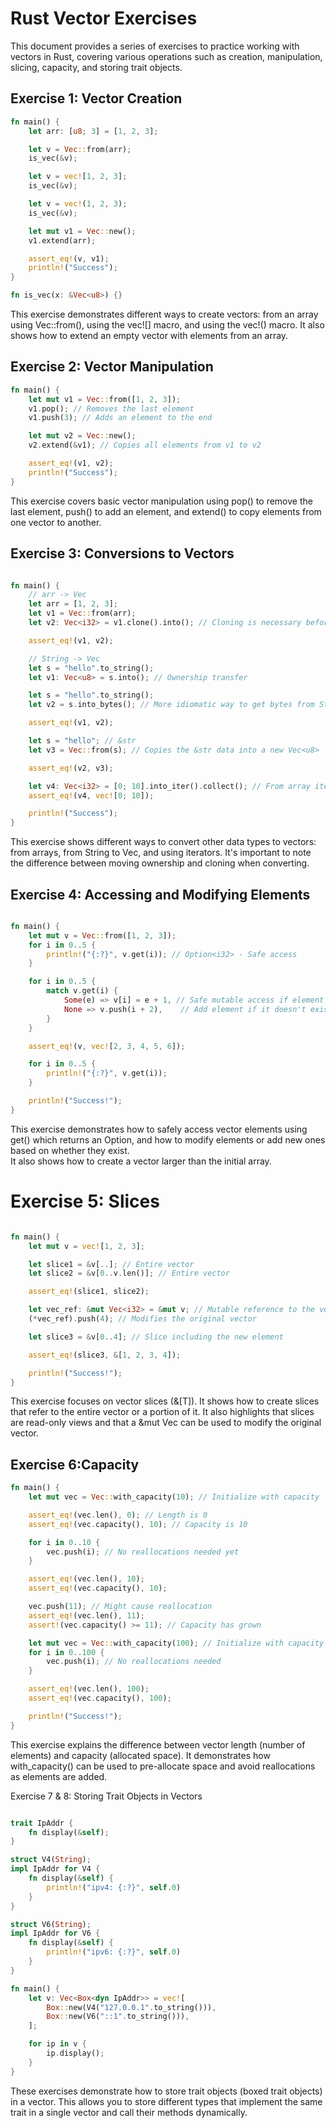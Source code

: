 # Rust Vector Exercises

This document provides a series of exercises to practice working with vectors in Rust, covering various operations such as creation, manipulation, slicing, capacity, and storing trait objects.

## Exercise 1: Vector Creation

```rust
fn main() {
    let arr: [u8; 3] = [1, 2, 3];

    let v = Vec::from(arr);
    is_vec(&v);

    let v = vec![1, 2, 3];
    is_vec(&v);

    let v = vec!(1, 2, 3);
    is_vec(&v);

    let mut v1 = Vec::new();
    v1.extend(arr);

    assert_eq!(v, v1);
    println!("Success");
}

fn is_vec(x: &Vec<u8>) {}
```

This exercise demonstrates different ways to create vectors: from an array using Vec::from(), using the vec![] macro, and using the vec!() macro.
It also shows how to extend an empty vector with elements from an array.

## Exercise 2: Vector Manipulation
```rust
fn main() {
    let mut v1 = Vec::from([1, 2, 3]);
    v1.pop(); // Removes the last element
    v1.push(3); // Adds an element to the end

    let mut v2 = Vec::new();
    v2.extend(&v1); // Copies all elements from v1 to v2

    assert_eq!(v1, v2);
    println!("Success");
}
```
This exercise covers basic vector manipulation using pop() to remove the last element, 
push() to add an element, and extend() to copy elements from one vector to another.

## Exercise 3: Conversions to Vectors
```rust

fn main() {
    // arr -> Vec
    let arr = [1, 2, 3];
    let v1 = Vec::from(arr);
    let v2: Vec<i32> = v1.clone().into(); // Cloning is necessary before ownership transfer

    assert_eq!(v1, v2);

    // String -> Vec
    let s = "hello".to_string();
    let v1: Vec<u8> = s.into(); // Ownership transfer

    let s = "hello".to_string();
    let v2 = s.into_bytes(); // More idiomatic way to get bytes from String

    assert_eq!(v1, v2);

    let s = "hello"; // &str
    let v3 = Vec::from(s); // Copies the &str data into a new Vec<u8>

    assert_eq!(v2, v3);

    let v4: Vec<i32> = [0; 10].into_iter().collect(); // From array iterator
    assert_eq!(v4, vec![0; 10]);

    println!("Success");
}
```
This exercise shows different ways to convert other data types to vectors: from arrays, from String to Vec<u8>, and using iterators. 
It's important to note the difference between moving ownership and cloning when converting.


## Exercise 4: Accessing and Modifying Elements

```rust

fn main() {
    let mut v = Vec::from([1, 2, 3]);
    for i in 0..5 {
        println!("{:?}", v.get(i)); // Option<i32> - Safe access
    }

    for i in 0..5 {
        match v.get(i) {
            Some(e) => v[i] = e + 1, // Safe mutable access if element exists
            None => v.push(i + 2),    // Add element if it doesn't exist
        }
    }

    assert_eq!(v, vec![2, 3, 4, 5, 6]);

    for i in 0..5 {
        println!("{:?}", v.get(i));
    }

    println!("Success!");
}
```
This exercise demonstrates how to safely access vector elements using get()
 which returns an Option, and how to modify elements or add new ones based on whether they exist.  
 It also shows how to create a vector larger than the initial array.

# Exercise 5: Slices
```rust

fn main() {
    let mut v = vec![1, 2, 3];

    let slice1 = &v[..]; // Entire vector
    let slice2 = &v[0..v.len()]; // Entire vector

    assert_eq!(slice1, slice2);

    let vec_ref: &mut Vec<i32> = &mut v; // Mutable reference to the vector
    (*vec_ref).push(4); // Modifies the original vector

    let slice3 = &v[0..4]; // Slice including the new element

    assert_eq!(slice3, &[1, 2, 3, 4]);

    println!("Success!");
}
```
This exercise focuses on vector slices (&[T]). It shows how to create slices that refer to the entire vector or a portion of it.
 It also highlights that slices are read-only views and that a &mut Vec can be used to modify the original vector.

## Exercise 6:Capacity
```rust
fn main() {
    let mut vec = Vec::with_capacity(10); // Initialize with capacity

    assert_eq!(vec.len(), 0); // Length is 0
    assert_eq!(vec.capacity(), 10); // Capacity is 10

    for i in 0..10 {
        vec.push(i); // No reallocations needed yet
    }

    assert_eq!(vec.len(), 10);
    assert_eq!(vec.capacity(), 10);

    vec.push(11); // Might cause reallocation
    assert_eq!(vec.len(), 11);
    assert!(vec.capacity() >= 11); // Capacity has grown

    let mut vec = Vec::with_capacity(100); // Initialize with capacity 100
    for i in 0..100 {
        vec.push(i); // No reallocations needed
    }

    assert_eq!(vec.len(), 100);
    assert_eq!(vec.capacity(), 100);

    println!("Success!");
}
```
This exercise explains the difference between vector length (number of elements) and capacity (allocated space).
It demonstrates how with_capacity() can be used to pre-allocate space and avoid reallocations as elements are added.


Exercise 7 & 8: Storing Trait Objects in Vectors
```rust

trait IpAddr {
    fn display(&self);
}

struct V4(String);
impl IpAddr for V4 {
    fn display(&self) {
        println!("ipv4: {:?}", self.0)
    }
}

struct V6(String);
impl IpAddr for V6 {
    fn display(&self) {
        println!("ipv6: {:?}", self.0)
    }
}

fn main() {
    let v: Vec<Box<dyn IpAddr>> = vec![
        Box::new(V4("127.0.0.1".to_string())),
        Box::new(V6("::1".to_string())),
    ];

    for ip in v {
        ip.display();
    }
}
```
These exercises demonstrate how to store trait objects (boxed trait objects) in a vector. 
This allows you to store different types that implement the same trait in a single vector and call their methods dynamically.








